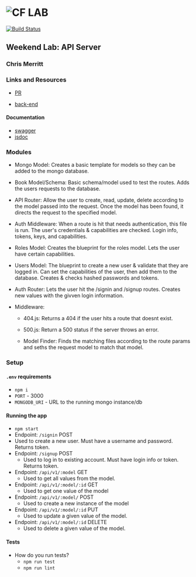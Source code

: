 ![CF](http://i.imgur.com/7v5ASc8.png) LAB
=================================================

[![Build Status](https://www.travis-ci.com/401-advanced-javascript-merritt/apiserver.svg?branch=master)](https://www.travis-ci.com/401-advanced-javascript-merritt/apiserver)

## Weekend Lab: API Server
### Chris Merritt
### Links and Resources
* [PR](https://github.com/401-advanced-javascript-merritt/apiserver/pull/1)

* [back-end](https://merritt-api-server.herokuapp.com/)


#### Documentation
* [swagger](https://merritt-api-server.herokuapp.com/api/docs)
* [jsdoc](https://merritt-api-server.herokuapp.com/docs)


### Modules
* Mongo Model:
  Creates a basic template for models so they can be added to the mongo database.

* Book Model/Schema:
  Basic schema/model used to test the routes. Adds the users requests to the database.

* API Router:
  Allow the user to create, read, update, delete according to the model passed into the request. Once the model has been found, it directs the request to the specified model.

* Auth Middleware: 
  When a route is hit that needs authentication, this file is run. The user's credentials & capabilities are checked. Login info, tokens, keys, and capabilities.

* Roles Model:
  Creates the blueprint for the roles model. Lets the user have certain capabilities.

* Users Model:
  The blueprint to create a new user & validate that they are logged in. Can set the capabilities of the user, then add them to the database. Creates & checks hashed passwords and tokens.

* Auth Router:
  Lets the user hit the /signin and /signup routes. Creates new values with the givven login information.

* Middleware:
  * 404.js:
    Returns a 404 if the user hits a route that doesnt exist.

  * 500.js:
    Return a 500 status if the server throws an error.

  * Model Finder: 
    Finds the matching files according to the route params and seths the request model to match that model.


### Setup
#### `.env` requirements
* `npm i`
* `PORT` - 3000
* `MONGODB_URI` - URL to the running mongo instance/db
#### Running the app
* `npm start`
* Endpoint: `/signin` POST
 * Used to create a new user. Must have a username and password. Returns token.
* Endpoint: `/signup` POST
  * Used to log in to existing account. Must have login info or token. Returns token.
* Endpoint: `/api/v1/:model` GET
  * Used to get all values from the model.
* Endpoint: `/api/v1/:model/:id` GET
  * Used to get one value of the model
* Endpoint: `/api/v1/:model/` POST
  * Used to create a new instance of the model
* Endpoint: `/api/v1/:model/:id` PUT
  * Used to update a given value of the model.
* Endpoint: `/api/v1/:model/:id` DELETE
  * Used to delete a given value of the model.

#### Tests
* How do you run tests?
  * `npm run test`
  * `npm run lint`
